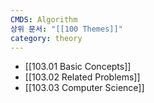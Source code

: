 ```yaml
---
CMDS: Algorithm
상위 문서: "[[100 Themes]]"
category: theory
---
```


- [[103.01 Basic Concepts]]
- [[103.02 Related Problems]]
- [[103.03 Computer Science]]